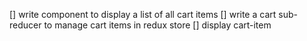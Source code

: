 [] write component to display a list of all cart items
[] write a cart sub-reducer to manage cart items in redux store
[] display cart-item
